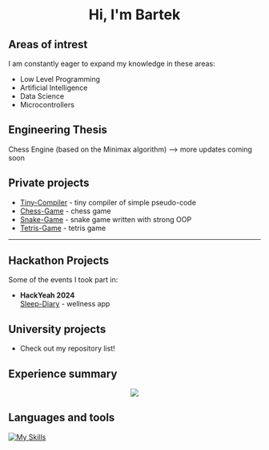 <h1 align="center"> Hi, I'm Bartek </h1>

## Areas of intrest

I am constantly eager to expand my knowledge in these areas:

- Low Level Programming
- Artificial Intelligence
- Data Science
- Microcontrollers


## Engineering Thesis

Chess Engine (based on the Minimax algorithm) —> more updates coming soon


## Private projects

  - [Tiny-Compiler](https://github.com/bartlomiejkozka/teeny-tiny-compiler "Visit the repository") - tiny compiler of simple pseudo-code
  - [Chess-Game](https://github.com/bartlomiejkozka/chess_game "Visit the repository") - chess game
  - [Snake-Game](https://github.com/bartlomiejkozka/snake_game "Visit the repository") - snake game written with strong OOP
  - [Tetris-Game](https://github.com/bartlomiejkozka/tetris_game "Visit the repository") - tetris game

---
## Hackathon Projects  

Some of the events I took part in:  

- **HackYeah 2024**\
[Sleep-Diary](https://github.com/bartlomiejkozka/sleep_diary "Visit the repository") - wellness app


## University projects

- Check out my repository list!

      
## Experience summary

<p align="center">
  <img src="https://github-readme-stats-eosin-one-98.vercel.app/api/top-langs/?username=bartlomiejkozka&theme=dark&layout=compact&hide_border=false&count_private=true&hide_title=true" />
</p>

## Languages and tools

[![My Skills](https://skillicons.dev/icons?i=linux,bash,c,cpp,cs,java,cmake,py,fastapi,git,github,html,css,js,php,flutter,dart,bitbucket,r&theme=dark&perline=10)](https://skillicons.dev)